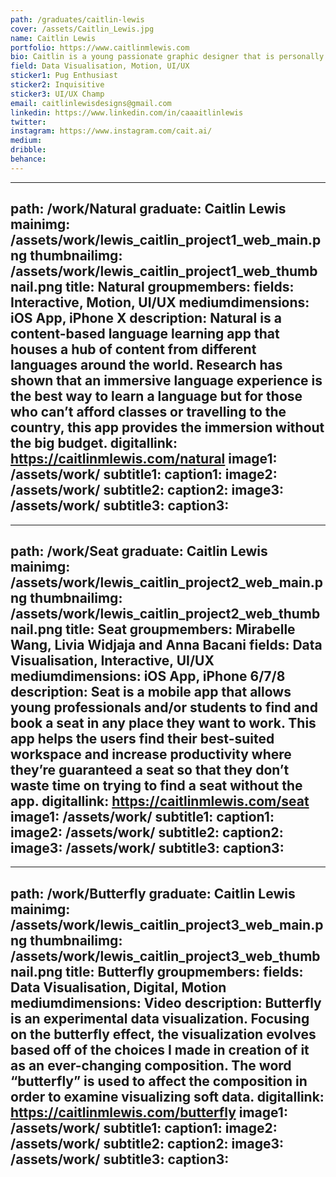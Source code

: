 ```yaml
---
path: /graduates/caitlin-lewis
cover: /assets/Caitlin_Lewis.jpg
name: Caitlin Lewis
portfolio: https://www.caitlinmlewis.com
bio: Caitlin is a young passionate graphic designer that is personally interested in UI/UX design, data visualization and motion design. While in the BDes program, she developed her own style and found that the digital spectrum of graphic design is where her heart is at. Her typical style is “round”, as her designs are friendly and inviting; her designs tend to have a roundness or soft edge to them. She’s always curious and willing to learn new things or take on new challenges. Her approach to design is to provide education on various topics and aggregating data to support decisions and learning in daily life. Her view on design is that it should be functional to the user and understand its own role in influencing the user’s experience, which why she focuses on education and aggregating data as they are two areas that are functional in a user’s daily life.
field: Data Visualisation, Motion, UI/UX
sticker1: Pug Enthusiast
sticker2: Inquisitive
sticker3: UI/UX Champ
email: caitlinlewisdesigns@gmail.com
linkedin: https://www.linkedin.com/in/caaaitlinlewis
twitter:
instagram: https://www.instagram.com/cait.ai/
medium:
dribble:
behance:
---
```


---
path: /work/Natural
graduate: Caitlin Lewis
mainimg: /assets/work/lewis_caitlin_project1_web_main.png
thumbnailimg: /assets/work/lewis_caitlin_project1_web_thumbnail.png
title: Natural
groupmembers:
fields: Interactive, Motion, UI/UX
mediumdimensions: iOS App, iPhone X
description: Natural is a content-based language learning app that houses a hub of content from different languages around the world. Research has shown that an immersive language experience is the best way to learn a language but for those who can’t afford classes or travelling to the country, this app provides the immersion without the big budget.
digitallink: https://caitlinmlewis.com/natural
image1: /assets/work/
subtitle1:
caption1:
image2: /assets/work/
subtitle2:
caption2:
image3: /assets/work/
subtitle3:
caption3:
---

---
path: /work/Seat
graduate: Caitlin Lewis
mainimg: /assets/work/lewis_caitlin_project2_web_main.png
thumbnailimg: /assets/work/lewis_caitlin_project2_web_thumbnail.png
title: Seat
groupmembers: Mirabelle Wang, Livia Widjaja and Anna Bacani
fields: Data Visualisation, Interactive, UI/UX
mediumdimensions: iOS App, iPhone 6/7/8
description: Seat is a mobile app that allows young professionals and/or students to find and book a seat in any place they want to work. This app helps the users find their best-suited workspace and increase productivity where they’re guaranteed a seat so that they don’t waste time on trying to find a seat without the app.
digitallink: https://caitlinmlewis.com/seat
image1: /assets/work/
subtitle1:
caption1:
image2: /assets/work/
subtitle2:
caption2:
image3: /assets/work/
subtitle3:
caption3:
---

---
path: /work/Butterfly
graduate: Caitlin Lewis
mainimg: /assets/work/lewis_caitlin_project3_web_main.png
thumbnailimg: /assets/work/lewis_caitlin_project3_web_thumbnail.png
title: Butterfly
groupmembers:
fields: Data Visualisation, Digital, Motion
mediumdimensions: Video
description: Butterfly is an experimental data visualization. Focusing on the butterfly effect, the visualization evolves based off of the choices I made in creation of it as an ever-changing composition. The word “butterfly” is used to affect the composition in order to examine visualizing soft data.
digitallink: https://caitlinmlewis.com/butterfly
image1: /assets/work/
subtitle1:
caption1:
image2: /assets/work/
subtitle2:
caption2:
image3: /assets/work/
subtitle3:
caption3:
---
